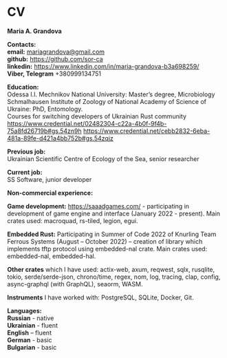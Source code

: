 # CV
**Maria A. Grandova** 

**Contacts:**   
**email:** mariagrandova@gmail.com  
**github:** https://github.com/sor-ca  
**linkedin:** https://www.linkedin.com/in/maria-grandova-b3a698259/  
**Viber, Telegram** +380999134751  

**Education:**  
Odessa I.I. Mechnikov National University: Master’s degree, Microbiology  
Schmalhausen Institute of Zoology of National Academy of Science of Ukraine: PhD, Entomology.  
Courses for switching developers of Ukrainian Rust community
https://www.credential.net/02482304-c22a-4b0f-9f4b-75a8fd26719b#gs.54zn9h
https://www.credential.net/cebb2832-6eba-481a-89fe-d421a4bb752b#gs.54zqjz  

**Previous job:**  
Ukrainian Scientific Centre of Ecology of the Sea, senior researcher  

**Current job:**  
SS Software, junior developer  

**Non-commercial experience:**

**Game development:** https://saaadgames.com/ - participating in development of game engine and interface (January 2022 - present). Main crates used:  macroquad, rs-tiled, legion, egui.  

**Embedded Rust:** Participating in Summer of Code 2022 of Knurling Team Ferrous Systems (August – October 2022) – creation of library which implements tftp protocol using embedded-nal crate. Main crates used: embedded-nal, embedded-hal.  

**Other crates** which I have used: actix-web, axum, reqwest, sqlx, rusqlite, tokio, serde/serde-json, chrono/time, regex, nom, log, tracing, clap, config, async-graphql (with GraphQL), seaorm, WASM.  

**Instruments** I have worked with: PostgreSQL, SQLite, Docker, Git.  

**Languages:**   
**Russian** - native   
**Ukrainian** - fluent   
**English** – fluent  
**German** - basic  
**Bulgarian** - basic  
